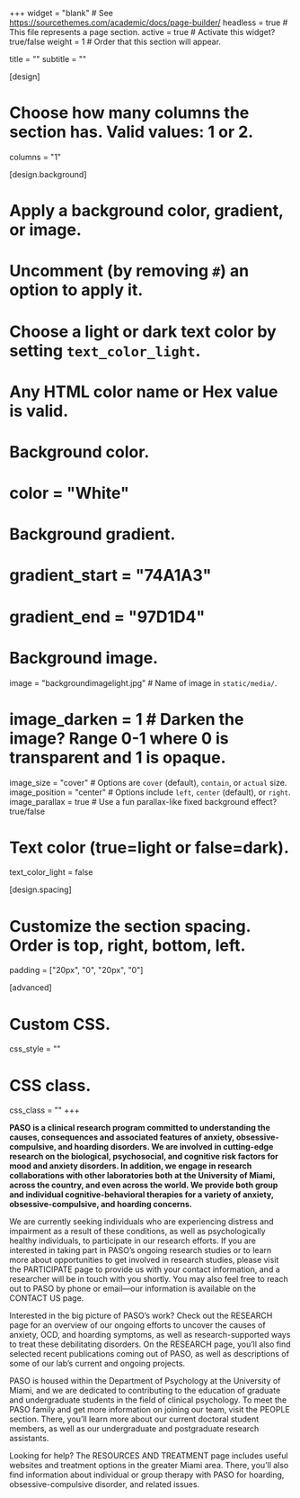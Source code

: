 +++
widget = "blank"  # See https://sourcethemes.com/academic/docs/page-builder/
headless = true  # This file represents a page section.
active = true  # Activate this widget? true/false
weight = 1  # Order that this section will appear.

title = ""
subtitle = ""

[design]
  # Choose how many columns the section has. Valid values: 1 or 2.
  columns = "1"

[design.background]
  # Apply a background color, gradient, or image.
  #   Uncomment (by removing `#`) an option to apply it.
  #   Choose a light or dark text color by setting `text_color_light`.
  #   Any HTML color name or Hex value is valid.

  # Background color.
 #  color = "White"
  
  # Background gradient.
 # gradient_start = "74A1A3"
 #  gradient_end = "97D1D4"
  
  # Background image.
   image = "backgroundimagelight.jpg"  # Name of image in `static/media/`.
   # image_darken = 1  # Darken the image? Range 0-1 where 0 is transparent and 1 is opaque.
   image_size = "cover"  #  Options are `cover` (default), `contain`, or `actual` size.
   image_position = "center"  # Options include `left`, `center` (default), or `right`.
   image_parallax = true  # Use a fun parallax-like fixed background effect? true/false
  
  # Text color (true=light or false=dark).
  text_color_light = false

[design.spacing]
  # Customize the section spacing. Order is top, right, bottom, left.
  padding = ["20px", "0", "20px", "0"]

[advanced]
 # Custom CSS. 
 css_style = ""
 
 # CSS class.
 css_class = ""
+++

**PASO is a clinical research program committed to understanding the causes, consequences and associated features of anxiety, obsessive-compulsive, and hoarding disorders. We are involved in cutting-edge research on the biological, psychosocial, and cognitive risk factors for mood and anxiety disorders. In addition, we engage in research collaborations with other laboratories both at the University of Miami, across the country, and even across the world. We provide both group and individual cognitive-behavioral therapies for a variety of anxiety, obsessive-compulsive, and hoarding concerns.**

 We are currently seeking individuals who are experiencing distress and impairment as a result of these conditions, as well as psychologically healthy individuals, to participate in our research efforts. If you are interested in taking part in PASO’s ongoing research studies or to learn more about opportunities to get involved in research studies, please visit the PARTICIPATE page to provide us with your contact information, and a researcher will be in touch with you shortly. You may also feel free to reach out to PASO by phone or email—our information is available on the CONTACT US page.

 Interested in the big picture of PASO’s work? Check out the RESEARCH page for an overview of our ongoing efforts to uncover the causes of anxiety, OCD, and hoarding symptoms, as well as research-supported ways to treat these debilitating disorders. On the RESEARCH page, you’ll also find selected recent publications coming out of PASO, as well as descriptions of some of our lab’s current and ongoing projects.

 PASO is housed within the Department of Psychology at the University of Miami, and we are dedicated to contributing to the education of graduate and undergraduate students in the field of clinical psychology. To meet the PASO family and get more information on joining our team, visit the PEOPLE section. There, you’ll learn more about our current doctoral student members, as well as our undergraduate and postgraduate research assistants.

 Looking for help? The RESOURCES AND TREATMENT page includes useful websites and treatment options in the greater Miami area. There, you’ll also find information about individual or group therapy with PASO for hoarding, obsessive-compulsive disorder, and related issues.
